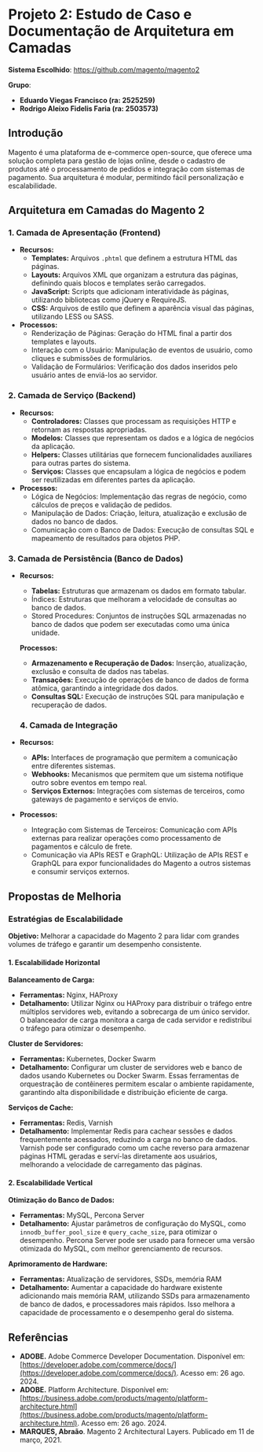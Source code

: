 # Projeto 2: Estudo de Caso e Documentação de Arquitetura em Camadas
**Sistema Escolhido**: https://github.com/magento/magento2

**Grupo**:  
- **Eduardo Viegas Francisco (ra: 2525259)**
- **Rodrigo Aleixo Fidelis Faria (ra: 2503573)**

## Introdução
Magento é uma plataforma de e-commerce open-source, que oferece uma solução completa para gestão de lojas online, desde o cadastro de produtos até o processamento de pedidos e integração com sistemas de pagamento. Sua arquitetura é modular, permitindo fácil personalização e escalabilidade.

## Arquitetura em Camadas do Magento 2

### 1. Camada de Apresentação (Frontend)
- **Recursos:**
  - **Templates:** Arquivos `.phtml` que definem a estrutura HTML das páginas.
  - **Layouts:** Arquivos XML que organizam a estrutura das páginas, definindo quais blocos e templates serão carregados.
  - **JavaScript:** Scripts que adicionam interatividade às páginas, utilizando bibliotecas como jQuery e RequireJS.
  - **CSS:** Arquivos de estilo que definem a aparência visual das páginas, utilizando LESS ou SASS.
- **Processos:**
  - Renderização de Páginas: Geração do HTML final a partir dos templates e layouts.
  - Interação com o Usuário: Manipulação de eventos de usuário, como cliques e submissões de formulários.
  - Validação de Formulários: Verificação dos dados inseridos pelo usuário antes de enviá-los ao servidor.

### 2. Camada de Serviço (Backend) 
- **Recursos:**
  - **Controladores:** Classes que processam as requisições HTTP e retornam as respostas apropriadas.
  - **Modelos:** Classes que representam os dados e a lógica de negócios da aplicação.
  - **Helpers:** Classes utilitárias que fornecem funcionalidades auxiliares para outras partes do sistema.
  - **Serviços:** Classes que encapsulam a lógica de negócios e podem ser reutilizadas em diferentes partes da aplicação.
- **Processos:**
  - Lógica de Negócios: Implementação das regras de negócio, como cálculos de preços e validação de pedidos.
  - Manipulação de Dados: Criação, leitura, atualização e exclusão de dados no banco de dados.
  - Comunicação com o Banco de Dados: Execução de consultas SQL e mapeamento de resultados para objetos PHP.

### 3. Camada de Persistência (Banco de Dados)
- **Recursos:**
  - **Tabelas:** Estruturas que armazenam os dados em formato tabular.
  - Índices: Estruturas que melhoram a velocidade de consultas ao banco de dados.
  - Stored Procedures: Conjuntos de instruções SQL armazenadas no banco de dados que podem ser executadas como uma única unidade.
  
  **Processos:**
  - **Armazenamento e Recuperação de Dados:** Inserção, atualização, exclusão e consulta de dados nas tabelas.
  - **Transações:** Execução de operações de banco de dados de forma atômica, garantindo a integridade dos dados.
  - **Consultas SQL:** Execução de instruções SQL para manipulação e recuperação de dados.
 
  ### 4. Camada de Integração
- **Recursos:**
  - **APIs:** Interfaces de programação que permitem a comunicação entre diferentes sistemas.
  - **Webhooks:** Mecanismos que permitem que um sistema notifique outro sobre eventos em tempo real.
  - **Serviços Externos:** Integrações com sistemas de terceiros, como gateways de pagamento e serviços de envio.
- **Processos:**
  - Integração com Sistemas de Terceiros: Comunicação com APIs externas para realizar operações como processamento de pagamentos e cálculo de frete.
  - Comunicação via APIs REST e GraphQL: Utilização de APIs REST e GraphQL para expor funcionalidades do Magento a outros sistemas e consumir serviços externos.

## Propostas de Melhoria

### Estratégias de Escalabilidade

**Objetivo:** Melhorar a capacidade do Magento 2 para lidar com grandes volumes de tráfego e garantir um desempenho consistente.

#### 1. Escalabilidade Horizontal

**Balanceamento de Carga:**
- **Ferramentas:** Nginx, HAProxy
- **Detalhamento:** Utilizar Nginx ou HAProxy para distribuir o tráfego entre múltiplos servidores web, evitando a sobrecarga de um único servidor. O balanceador de carga monitora a carga de cada servidor e redistribui o tráfego para otimizar o desempenho.

**Cluster de Servidores:**
- **Ferramentas:** Kubernetes, Docker Swarm
- **Detalhamento:** Configurar um cluster de servidores web e banco de dados usando Kubernetes ou Docker Swarm. Essas ferramentas de orquestração de contêineres permitem escalar o ambiente rapidamente, garantindo alta disponibilidade e distribuição eficiente de carga.

**Serviços de Cache:**
- **Ferramentas:** Redis, Varnish
- **Detalhamento:** Implementar Redis para cachear sessões e dados frequentemente acessados, reduzindo a carga no banco de dados. Varnish pode ser configurado como um cache reverso para armazenar páginas HTML geradas e serví-las diretamente aos usuários, melhorando a velocidade de carregamento das páginas.

#### 2. Escalabilidade Vertical

**Otimização do Banco de Dados:**
- **Ferramentas:** MySQL, Percona Server
- **Detalhamento:** Ajustar parâmetros de configuração do MySQL, como `innodb_buffer_pool_size` e `query_cache_size`, para otimizar o desempenho. Percona Server pode ser usado para fornecer uma versão otimizada do MySQL, com melhor gerenciamento de recursos.

**Aprimoramento de Hardware:**
- **Ferramentas:** Atualização de servidores, SSDs, memória RAM
- **Detalhamento:** Aumentar a capacidade do hardware existente adicionando mais memória RAM, utilizando SSDs para armazenamento de banco de dados, e processadores mais rápidos. Isso melhora a capacidade de processamento e o desempenho geral do sistema.


## Referências
- **ADOBE.** Adobe Commerce Developer Documentation. Disponível em: [https://developer.adobe.com/commerce/docs/](https://developer.adobe.com/commerce/docs/). Acesso em: 26 ago. 2024.
- **ADOBE.** Platform Architecture. Disponível em: [https://business.adobe.com/products/magento/platform-architecture.html](https://business.adobe.com/products/magento/platform-architecture.html). Acesso em: 26 ago. 2024.
- **MARQUES, Abraão**. Magento 2 Architectural Layers. Publicado em 11 de março, 2021.


